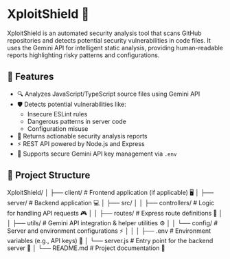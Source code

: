# XploitShield 🔐

XploitShield is an automated security analysis tool that scans GitHub repositories and detects potential security vulnerabilities in code files. It uses the Gemini API for intelligent static analysis, providing human-readable reports highlighting risky patterns and configurations.

## 🚀 Features

- 🔍 Analyzes JavaScript/TypeScript source files using Gemini API
- 🛡️ Detects potential vulnerabilities like:
  - Insecure ESLint rules
  - Dangerous patterns in server code
  - Configuration misuse
- 📄 Returns actionable security analysis reports
- ⚡ REST API powered by Node.js and Express
- 🔐 Supports secure Gemini API key management via `.env`

## 📁 Project Structure

XploitShield/ │ ├── client/ # Frontend application (if applicable) 🖥️ │ ├── server/ # Backend application 💻 │ ├── src/ │ │ ├── controllers/ # Logic for handling API requests 🎮 │ │ ├── routes/ # Express route definitions 📡 │ │ ├── utils/ # Gemini API integration & helper utilities ⚙️ │ │ └── config/ # Server and environment configurations ⚡ │ │ │ ├── .env # Environment variables (e.g., API keys) 🔑 │ └── server.js # Entry point for the backend server 🚀 │ └── README.md # Project documentation 📄
